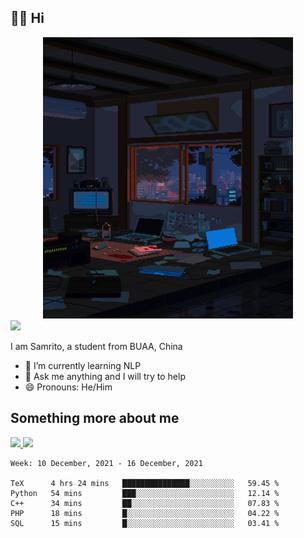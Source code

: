 ## 👋🏻 Hi

<div align="center">
<img alt="GIF" src="https://github.com/xiangsam/xiangsam/blob/271390e4ab50820a4594e3cb94b7ffaa6293de72/0_0EUAvTumWsRa2k6F.gif" width=400 height=450/>
</div>

<a href="https://github.com/xiangsam">
  <img src="https://komarev.com/ghpvc/?username=xiangsam&style=flat-square" />
</a>

I am Samrito, a student from BUAA, China
- 🌱 I’m currently learning NLP
- 💬 Ask me anything and I will try to help
- 😄 Pronouns: He/Him


## Something more about me
<a href="https://github.com/xiangsam">
  <img src="https://github-readme-stats.vercel.app/api?username=xiangsam&show_icons=true&hide_border=true" />
</a>


<a href="https://github.com/xiangsam">
  <img src="https://github-readme-stats.vercel.app/api/top-langs/?username=xiangsam&layout=compact" />
</a>

<!--START_SECTION:waka-->
```text
Week: 10 December, 2021 - 16 December, 2021

TeX      4 hrs 24 mins   ███████████████░░░░░░░░░░   59.45 % 
Python   54 mins         ███░░░░░░░░░░░░░░░░░░░░░░   12.14 % 
C++      34 mins         ██░░░░░░░░░░░░░░░░░░░░░░░   07.83 % 
PHP      18 mins         █░░░░░░░░░░░░░░░░░░░░░░░░   04.22 % 
SQL      15 mins         █░░░░░░░░░░░░░░░░░░░░░░░░   03.41 % 
```
<!--END_SECTION:waka-->

<!---
xiangsam/xiangsam is a ✨ special ✨ repository because its `README.md` (this file) appears on your GitHub profile.
You can click the Preview link to take a look at your changes.
--->
